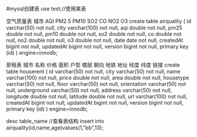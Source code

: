 ﻿#mysql创建表
use test;//使用某表

空气质量表
城市 AQI PM2.5 PM10 SO2 CO NO2 O3
create table airquality (
    id varchar(50) not null,
    city varchar(100) not null,
    aqi double not null,
    pm25 double not null,
    pm10 double not null,
    so2 double not null,
    co double not null,
    no2 double not null,
    o3 double not null,
    date date not null,
    createdAt bigint not null,
    updatedAt bigint not null,
    version bigint not null,
    primary key (id)
) engine=innodb;

房租表
城市 名称 价格 面积 户型 楼层 朝向 地铁 地址  经度  纬度 链接
create table houserent (
    id varchar(50) not null,
    city varchar(50) not null,
    name varchar(100) not null,
    price double not null,
    area double not null,
    housetype varchar(50) not null,
    floor varchar(50) not null,
    orientation varchar(50) not null,
    underground varchar(50) not null,
    address varchar(50) not null,
    longitude double not null,
    latitude double not null,
    url varchar(100) not null,
    createdAt bigint not null,
    updatedAt bigint not null,
    version bigint not null,
    primary key (id)
) engine=innodb;

desc table_name  //查看表结构
insert into airquality(id,name,age)values(1,"bb",13);